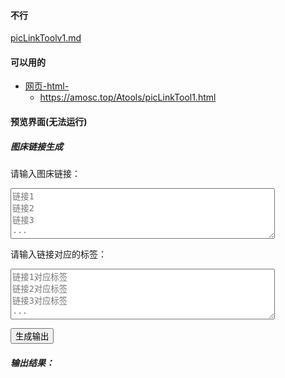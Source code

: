 #### 不行
[picLinkToolv1.md](https://amosc.top/#!Atools/picLinkToolv1.md)
#### 可以用的

- [网页-html-](https://amosc.top/Atools/picLinkTool1.html)
    - https://amosc.top/Atools/picLinkTool1.html


#### 预览界面(无法运行)
<!DOCTYPE html>
<html>
<head>
  <title>图床链接输出</title>
  <script>
    function generateOutput() {
      var links = document.getElementById("links").value.split("\n");
      var labels = document.getElementById("labels").value.split("\n");
      var output = "";
      
      for (var i = 0; i < links.length; i++) {
        var link = links[i].trim();
        if (link !== "") {
          output += "![](" + link + ")";
          
          if (labels.length > i && labels[i].trim() !== "") {
            output += " - " + labels[i].trim();
          }
          
          output += "\n";
        }
      }
      
      document.getElementById("output").textContent = output;
    }
  </script>
</head>
<body>
  <h5>图床链接生成</h5>
  <p>请输入图床链接：</p>
  <textarea id="links" rows="5" cols="50" placeholder="链接1&#10;链接2&#10;链接3&#10;..."></textarea>
  
  <p>请输入链接对应的标签：</p>
  <textarea id="labels" rows="5" cols="50" placeholder="链接1对应标签&#10;链接2对应标签&#10;链接3对应标签&#10;..."></textarea>
  
  <button onclick="generateOutput()">生成输出</button>
  
  <h5>输出结果：</h5>
  <pre id="output"></pre>
</body>

</html>